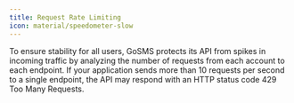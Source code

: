 ```yaml
---
title: Request Rate Limiting
icon: material/speedometer-slow
---
```


To ensure stability for all users, GoSMS protects its API from spikes in incoming traffic by analyzing the number of requests from each account to each endpoint. If your application sends more than 10 requests per second to a single endpoint, the API may respond with an HTTP status code 429 Too Many Requests.